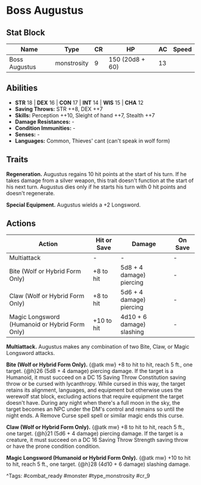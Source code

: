 # Boss Augustus

## Stat Block

| Name | Type | CR | HP | AC | Speed |
|------|------|----|----|----|-------|
| Boss Augustus | monstrosity | 9 | 150 (20d8 + 60) | 13 |  |

## Abilities

- **STR** 18 | **DEX** 16 | **CON** 17 | **INT** 14 | **WIS** 15 | **CHA** 12
- **Saving Throws:** STR ++8, DEX ++7  
- **Skills:** Perception ++10, Sleight of hand ++7, Stealth ++7  
- **Damage Resistances:** -  
- **Condition Immunities:** -  
- **Senses:** -  
- **Languages:** Common, Thieves' cant (can't speak in wolf form)

## Traits

**Regeneration.** Augustus regains 10 hit points at the start of his turn. If he takes damage from a silver weapon, this trait doesn't function at the start of his next turn. Augustus dies only if he starts his turn with 0 hit points and doesn't regenerate.

**Special Equipment.** Augustus wields a +2 Longsword.


## Actions

| Action | Hit or Save | Damage | On Save |
|--------|--------------|--------|----------|
| Multiattack | - | - | - |
| Bite (Wolf or Hybrid Form Only) | +8 to hit | 5d8 + 4 damage) piercing | - |
| Claw (Wolf or Hybrid Form Only) | +8 to hit | 5d6 + 4 damage) piercing | - |
| Magic Longsword (Humanoid or Hybrid Form Only) | +10 to hit | 4d10 + 6 damage) slashing | - |

**Multiattack.** Augustus makes any combination of two Bite, Claw, or Magic Longsword attacks.

**Bite (Wolf or Hybrid Form Only).** {@atk mw} +8 to hit to hit, reach 5 ft., one target. {@h}26 (5d8 + 4 damage) piercing damage. If the target is a Humanoid, it must succeed on a DC 15 Saving Throw Constitution saving throw or be cursed with lycanthropy. While cursed in this way, the target retains its alignment, languages, and equipment but otherwise uses the werewolf stat block, excluding actions that require equipment the target doesn't have. During any night when there's a full moon in the sky, the target becomes an NPC under the DM's control and remains so until the night ends. A Remove Curse spell spell or similar magic ends this curse.

**Claw (Wolf or Hybrid Form Only).** {@atk mw} +8 to hit to hit, reach 5 ft., one target. {@h}21 (5d6 + 4 damage) piercing damage. If the target is a creature, it must succeed on a DC 16 Saving Throw Strength saving throw or have the prone condition condition.

**Magic Longsword (Humanoid or Hybrid Form Only).** {@atk mw} +10 to hit to hit, reach 5 ft., one target. {@h}28 (4d10 + 6 damage) slashing damage.


^Tags: #combat_ready #monster #type_monstrosity #cr_9